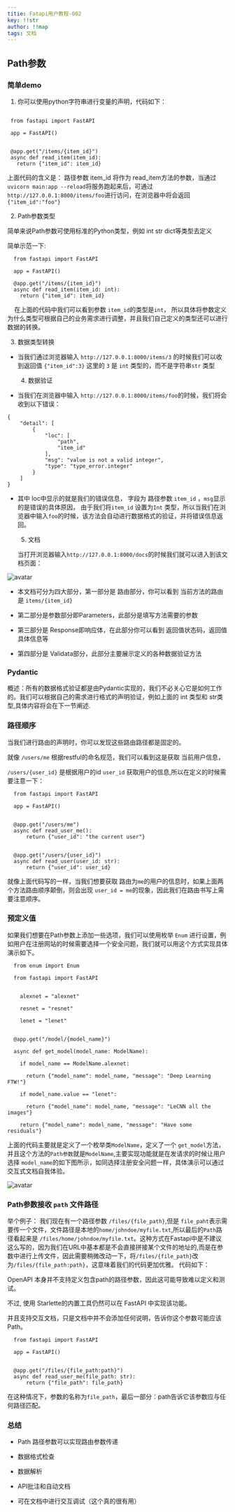 ```yaml
---
titie: Fatapi用户教程-002
key: !!str
author: !!map
tags: 文档
---
```



## Path参数

### 简单demo


 1.  你可以使用python字符串进行变量的声明，代码如下：

```

 from fastapi import FastAPI

 app = FastAPI()


 @app.get("/items/{item_id}")
 async def read_item(item_id):
   return {"item_id": item_id}

 ```

 上面代码的含义是： 路径参数 item_id 将作为 read_item方法的参数，当通过`uvicorn main:app --reload`将服务跑起来后，可通过`http://127.0.0.1:8000/items/foo`进行访问，在浏览器中将会返回 `{"item_id":"foo"}`


  2.  Path参数类型


  简单来说Path参数可使用标准的Python类型，例如 int str dict等类型去定义

  简单示范一下: 

```  
  from fastapi import FastAPI

  app = FastAPI()

  @app.get("/items/{item_id}")
  async def read_item(item_id: int):
​    return {"item_id": item_id}
```

    在上面的代码中我们可以看到参数 `item_id`的类型是`int`， 所以具体将参数定义为什么类型可根据自己的业务需求进行调整，并且我们自己定义的类型还可以进行数据的转换。


  3. 数据类型转换


* 当我们通过浏览器输入 `http://127.0.0.1:8000/items/3` 的时候我们可以收到返回值 `{"item_id":3}` 这里的 `3` 是 `int` 类型的，而不是字符串`str` 类型


  4.  数据验证

* 当我们在浏览器中输入 `http://127.0.0.1:8000/items/foo`的时候，我们将会收到以下错误：

```
{
    "detail": [
        {
            "loc": [
                "path",
                "item_id"
            ],
            "msg": "value is not a valid integer",
            "type": "type_error.integer"
        }
    ]
}
```

* 其中 loc中显示的就是我们的错误信息， 字段为 路径参数 `item_id` ，`msg`显示的是错误的具体原因， 由于我们将`item_id` 设置为`Int` 类型，所以当我们在浏览器中输入`foo`的时候，该方法会自动进行数据格式的验证，并将错误信息返回。



  5. 文档

  当打开浏览器输入`http://127.0.0.1:8000/docs`的时候我们就可以进入到该文档页面：

<!--  <img src="https://fastapi.tiangolo.com/img/tutorial/path-params/image01.png" width="100%"> -->
![avatar](https://fastapi.tiangolo.com/img/tutorial/path-params/image01.png)


  * 本文档可分为四大部分，第一部分是 路由部分，你可以看到 当前方法的路由是 `items/{item_id}`

  * 第二部分是参数部分即Parameters，此部分是填写方法需要的参数

  * 第三部分是 Response即响应体，在此部分你可以看到 返回值状态码，返回值具体信息等

  * 第四部分是 Validata部分，此部分主要展示定义的各种数据验证方法


### Pydantic

 概述：所有的数据格式验证都是由Pydantic实现的，我们不必关心它是如何工作的。我们可以根据自己的需求进行格式的声明验证，例如上面的 int 类型和 str类型,具体内容将会在下一节阐述.



### 路径顺序


 当我们进行路由的声明时，你可以发现这些路由路径都是固定的。

  就像 `/users/me` 根据restful的命名规范，我们可以看到这是获取 当前用户信息，

  `/users/{user_id}` 是根据用户的id `user_id` 获取用户的信息,所以在定义的时候需要注意一下：

```
  from fastapi import FastAPI

  app = FastAPI()


  @app.get("/users/me")
  async def read_user_me():
      return {"user_id": "the current user"}


  @app.get("/users/{user_id}")
  async def read_user(user_id: str):
      return {"user_id": user_id}
```

  就像上面代码写的一样，当我们想要获取 路由为`me`的用户的信息时，如果上面两个方法路由顺序颠倒，则会出现 `user_id = me`的现象，因此我们在路由书写上需要注意顺序。



### 预定义值

 如果我们想要在Path参数上添加一些选项，我们可以使用枚举 `Enum` 进行设置，例如用户在注册网站的时候需要选择一个安全问题，我们就可以用这个方式实现具体演示如下。


``` 
  from enum import Enum

  from fastapi import FastAPI


​    alexnet = "alexnet"

​    resnet = "resnet"

​    lenet = "lenet"


  @app.get("/model/{model_name}")

  async def get_model(model_name: ModelName):

​    if model_name == ModelName.alexnet:

​      return {"model_name": model_name, "message": "Deep Learning FTW!"}

​    if model_name.value == "lenet":

​      return {"model_name": model_name, "message": "LeCNN all the images"}

​    return {"model_name": model_name, "message": "Have some residuals"}
```

上面的代码主要就是定义了一个枚举类`ModelName`，定义了一个 `get_model`方法，并且这个方法的`Path参数`就是`ModelName`,主要实现功能就是在发请求的时候让用户选择 `model_name`的如下图所示，如同选择注册安全问题一样，具体演示可以通过交互式文档自我体验。

  <!-- <img src="https://fastapi.tiangolo.com/img/tutorial/path-params/image03.png" width="100%"> -->
![avatar](https://fastapi.tiangolo.com/img/tutorial/path-params/image03.png)

### Path参数接收 `path` 文件路径

  举个例子： 我们现在有一个路径参数 `/files/{file_path}`,但是 `file_paht`表示需要传一个文件，文件路径是本地的`home/johndoe/myfile.txt`,所以最后的`Path`路径看起来是 `/files/home/johndoe/myfile.txt`。这种方式在Fastapi中是不建议这么写的，因为我们在URL中基本都是不会直接拼接某个文件的地址的,而是在参数中进行上传文件，因此需要稍微改动一下，将`/files/{file_path}`改为`/files/{file_path:path}`，这意味着我们的代码更加优雅。 代码如下：


  <p>OpenAPI 本身并不支持定义包含path的路径参数，因此这可能导致难以定义和测试。

  不过, 使用 Starlette的内置工具仍然可以在 FastAPI 中实现该功能。

  并且支持交互文档，只是文档中并不会添加任何说明，告诉你这个参数可能应该Path。</p>


``` 
  from fastapi import FastAPI

  app = FastAPI()


  @app.get("/files/{file_path:path}")
  async def read_user_me(file_path: str):
      return {"file_path": file_path}
```
  在这种情况下，参数的名称为`file_path`，最后一部分：path告诉它该参数应与任何路径匹配。

### 总结

* Path 路径参数可以实现路由参数传递

* 数据格式检查

* 数据解析

* API批注和自动文档

* 可在文档中进行交互调试（这个真的很有用）
